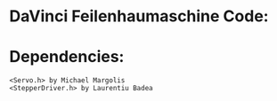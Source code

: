 DaVinci Feilenhaumaschine Code:
==============

Dependencies:
==============

    <Servo.h> by Michael Margolis
    <StepperDriver.h> by Laurentiu Badea

